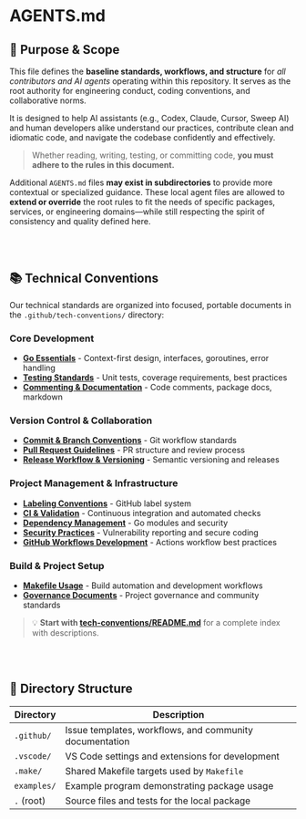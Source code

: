 # AGENTS.md

## 🎯 Purpose & Scope

This file defines the **baseline standards, workflows, and structure** for *all contributors and AI agents* operating within this repository. It serves as the root authority for engineering conduct, coding conventions, and collaborative norms.

It is designed to help AI assistants (e.g., Codex, Claude, Cursor, Sweep AI) and human developers alike understand our practices, contribute clean and idiomatic code, and navigate the codebase confidently and effectively.

> Whether reading, writing, testing, or committing code, **you must adhere to the rules in this document.**

Additional `AGENTS.md` files **may exist in subdirectories** to provide more contextual or specialized guidance. These local agent files are allowed to **extend or override** the root rules to fit the needs of specific packages, services, or engineering domains—while still respecting the spirit of consistency and quality defined here.

<br><br>

## 📚 Technical Conventions

Our technical standards are organized into focused, portable documents in the `.github/tech-conventions/` directory:

### Core Development
* **[Go Essentials](tech-conventions/go-essentials.md)** - Context-first design, interfaces, goroutines, error handling
* **[Testing Standards](tech-conventions/testing-standards.md)** - Unit tests, coverage requirements, best practices
* **[Commenting & Documentation](tech-conventions/commenting-documentation.md)** - Code comments, package docs, markdown

### Version Control & Collaboration
* **[Commit & Branch Conventions](tech-conventions/commit-branch-conventions.md)** - Git workflow standards
* **[Pull Request Guidelines](tech-conventions/pull-request-guidelines.md)** - PR structure and review process
* **[Release Workflow & Versioning](tech-conventions/release-versioning.md)** - Semantic versioning and releases

### Project Management & Infrastructure
* **[Labeling Conventions](tech-conventions/labeling-conventions.md)** - GitHub label system
* **[CI & Validation](tech-conventions/ci-validation.md)** - Continuous integration and automated checks
* **[Dependency Management](tech-conventions/dependency-management.md)** - Go modules and security
* **[Security Practices](tech-conventions/security-practices.md)** - Vulnerability reporting and secure coding
* **[GitHub Workflows Development](tech-conventions/github-workflows.md)** - Actions workflow best practices

### Build & Project Setup
* **[Makefile Usage](tech-conventions/makefile-usage.md)** - Build automation and development workflows
* **[Governance Documents](tech-conventions/governance-documents.md)** - Project governance and community standards

> 💡 **Start with [tech-conventions/README.md](tech-conventions/README.md)** for a complete index with descriptions.

<br><br>

## 📁 Directory Structure

| Directory        | Description                                                                       |
|------------------|-----------------------------------------------------------------------------------|
| `.github/`       | Issue templates, workflows, and community documentation                           |
| `.vscode/`       | VS Code settings and extensions for development                                   |
| `.make/`         | Shared Makefile targets used by `Makefile`                                        |
| `examples/`      | Example program demonstrating package usage                                       |
| `.` (root)       | Source files and tests for the local package                                      |

